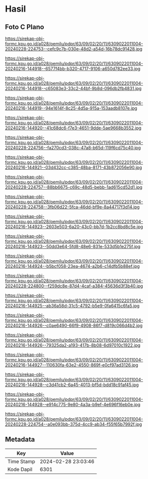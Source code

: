 # Hasil

## Foto C Plano

https://sirekap-obj-formc.kpu.go.id/a028/pemilu/pdpr/63/09/02/20/11/6309022011004-20240228-224753--cefc9c7b-030e-48d2-a54d-16b78dc91428.jpg

https://sirekap-obj-formc.kpu.go.id/a028/pemilu/pdpr/63/09/02/20/11/6309022011004-20240216-144918--6577f4bb-b320-4717-9106-a650d782ee33.jpg

https://sirekap-obj-formc.kpu.go.id/a028/pemilu/pdpr/63/09/02/20/11/6309022011004-20240216-144918--c65083e3-33c2-44bf-9b8d-096db2fb4831.jpg

https://sirekap-obj-formc.kpu.go.id/a028/pemilu/pdpr/63/09/02/20/11/6309022011004-20240216-144919--94e1614f-8c25-4d5a-915a-153aadb8107e.jpg

https://sirekap-obj-formc.kpu.go.id/a028/pemilu/pdpr/63/09/02/20/11/6309022011004-20240216-144920--41c68dc6-f7e3-4651-9dde-5ae9668b3552.jpg

https://sirekap-obj-formc.kpu.go.id/a028/pemilu/pdpr/63/09/02/20/11/6309022011004-20240228-224756--fa270cd3-038c-47a8-b65d-119f6cd75c40.jpg

https://sirekap-obj-formc.kpu.go.id/a028/pemilu/pdpr/63/09/02/20/11/6309022011004-20240216-144921--03d432cc-c385-48ba-8171-43b872056e90.jpg

https://sirekap-obj-formc.kpu.go.id/a028/pemilu/pdpr/63/09/02/20/11/6309022011004-20240228-224757--88bb6675-c69c-48d5-bebb-1ad615cd52d1.jpg

https://sirekap-obj-formc.kpu.go.id/a028/pemilu/pdpr/63/09/02/20/11/6309022011004-20240228-224758--3fb06d22-5fca-46dd-bf9e-8a44717f3d14.jpg

https://sirekap-obj-formc.kpu.go.id/a028/pemilu/pdpr/63/09/02/20/11/6309022011004-20240216-144923--2603e503-6a20-43c0-bb7d-1b2cc8bd8c5e.jpg

https://sirekap-obj-formc.kpu.go.id/a028/pemilu/pdpr/63/09/02/20/11/6309022011004-20240216-144923--50dd3e64-5fd8-48e6-831e-533d5b1e275f.jpg

https://sirekap-obj-formc.kpu.go.id/a028/pemilu/pdpr/63/09/02/20/11/6309022011004-20240216-144924--b5bcf058-23ea-4674-a2b6-c14dfb5b88ef.jpg

https://sirekap-obj-formc.kpu.go.id/a028/pemilu/pdpr/63/09/02/20/11/6309022011004-20240228-224800--f259dc8e-87d4-4caf-a384-45636d3f3b40.jpg

https://sirekap-obj-formc.kpu.go.id/a028/pemilu/pdpr/63/09/02/20/11/6309022011004-20240216-144925--ab36a58d-31c5-4792-b5e9-0fa6415c6fa5.jpg

https://sirekap-obj-formc.kpu.go.id/a028/pemilu/pdpr/63/09/02/20/11/6309022011004-20240216-144926--c0ae6490-66f9-4908-86f7-d819c066d4b2.jpg

https://sirekap-obj-formc.kpu.go.id/a028/pemilu/pdpr/63/09/02/20/11/6309022011004-20240216-144926--79325da2-a193-417b-8b08-6d97010c1922.jpg

https://sirekap-obj-formc.kpu.go.id/a028/pemilu/pdpr/63/09/02/20/11/6309022011004-20240216-144927--110630fa-63e2-4550-869f-e0cf97ad3126.jpg

https://sirekap-obj-formc.kpu.go.id/a028/pemilu/pdpr/63/09/02/20/11/6309022011004-20240216-144928--c3d41cb2-6a45-4013-bf5d-bdd18c91af45.jpg

https://sirekap-obj-formc.kpu.go.id/a028/pemilu/pdpr/63/09/02/20/11/6309022011004-20240216-144928--e914c775-9e80-4a3a-b9ef-4e696f16eb0e.jpg

https://sirekap-obj-formc.kpu.go.id/a028/pemilu/pdpr/63/09/02/20/11/6309022011004-20240228-224754--a0e093bb-375d-4cc9-ab34-f55f65b7992f.jpg


## Metadata

| Key        | Value               |
| ---------- | ------------------- |
| Time Stamp | 2024-02-28 23:03:46 |
| Kode Dapil | 6301                |



